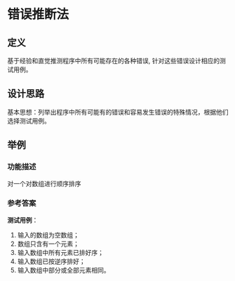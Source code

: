 # 错误推断法
## 定义
基于经验和直觉推测程序中所有可能存在的各种错误, 针对这些错误设计相应的测试用例。

## 设计思路
基本思想：列举出程序中所有可能有的错误和容易发生错误的特殊情况，根据他们选择测试用例。

## 举例
### 功能描述
对一个对数组进行顺序排序

### 参考答案
**测试用例**：  
1. 输入的数组为空数组；
2. 数组只含有一个元素；
3. 输入数组中所有元素已排好序；
4. 输入数组已按逆序排好；
5. 输入数组中部分或全部元素相同。